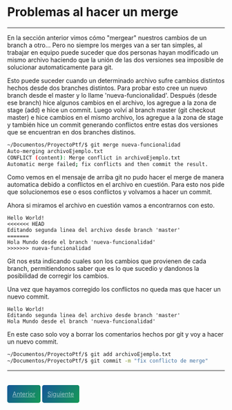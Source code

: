 # Problemas al hacer un merge
---

En la sección anterior vimos cómo "mergear" nuestros cambios de un branch a otro...
Pero no siempre los merges van a ser tan simples, al trabajar en equipo puede suceder que dos personas hayan modificado un mismo archivo haciendo que la unión de las dos versiones sea imposible de solucionar automaticamente para git.

Esto puede suceder cuando un determinado archivo sufre cambios distintos hechos desde dos branches distintos.
Para probar esto cree un nuevo branch desde el master y lo llame 'nueva-funcionalidad'. Después (desde ese branch) hice algunos cambios en el archivo, los agregue a la zona de stage (add) e hice un commit. Luego volví al branch master (git checkout master) e hice cambios en el mismo archivo, los agregue a la zona de stage y también hice un commit generando conflictos entre estas dos versiones que se encuentran en dos branches distinos.

```bash
~/Documentos/ProyectoPtf/$ git merge nueva-funcionalidad
Auto-merging archivoEjemplo.txt
CONFLICT (content): Merge conflict in archivoEjemplo.txt
Automatic merge failed; fix conflicts and then commit the result.
```
Como vemos en el mensaje de arriba git no pudo hacer el merge de manera automatica debido a conflictos en el archivo en cuestión.
Para esto nos pide que solucionemos ese o esos conflictos y volvamos a hacer un commit.

Ahora si miramos el archivo en cuestión vamos a encontrarnos con esto.

```
Hello World!
<<<<<<< HEAD
Editando segunda linea del archivo desde branch 'master'
=======
Hola Mundo desde el branch 'nueva-funcionalidad'
>>>>>>> nueva-funcionalidad
```

Git nos esta indicando cuales son los cambios que provienen de cada branch, permitiendonos saber que es lo que sucedio y dandonos la posibilidad de corregir los cambios.

Una vez que hayamos corregido los conflictos no queda mas que hacer un nuevo commit.

```
Hello World!
Editando segunda linea del archivo desde branch 'master'
Hola Mundo desde el branch 'nueva-funcionalidad'
```

En este caso solo voy a borrar los comentarios hechos por git y voy a hacer un nuevo commit.

```bash
~/Documentos/ProyectoPtf/$ git add archivoEjemplo.txt
~/Documentos/ProyectoPtf/$ git commit -m "fix conflicto de merge"
```

---

<br>
<style>
.my-btn {
    height: 50px;
    width: 120px;
    display: inline;
    text-align: center;
    color: rgba(255, 255, 255, 0.6);
    background-color: #159957;
    background-image: linear-gradient(120deg, #155799, #159957);
    transition: color 0.2s ease-in-out;
    border-radius: 0.3rem;
    padding: 12px;
}

.my-btn:hover {
    color: #FFFFFF;
}

.Grid {
    display:flex;
    justify-content: space-around;
}
</style>
<div class="Grid">
    <a href="branches" class="my-btn">Anterior</a>
    <a href="merge" class="my-btn">Siguiente</a>
</div>
